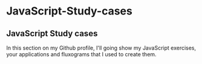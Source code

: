 # JavaScript-Study-cases
## JavaScript Study cases
In this section on my Github profile, I'll going show my JavaScript exercises, your applications and fluxograms that I used to create them.
